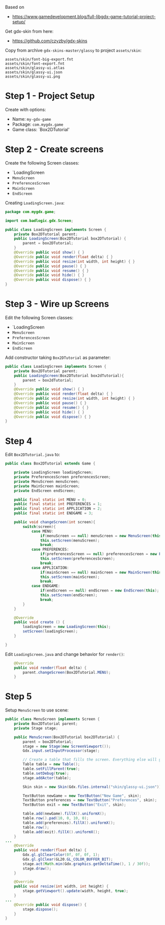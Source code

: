 Based on
* https://www.gamedevelopment.blog/full-libgdx-game-tutorial-project-setup/

Get gdx-skin from here:
* https://github.com/czyzby/gdx-skins

Copy from archive `gdx-skins-master/glassy` to project `assets/skin`:

    assets/skin/font-big-export.fnt
    assets/skin/font-export.fnt
    assets/skin/glassy-ui.atlas
    assets/skin/glassy-ui.json
    assets/skin/glassy-ui.png
    
# Step 1 - Project Setup

Create with options:

* Name: `my-gdx-game`
* Package: `com.mygdx.game`
* Game class: `Box2DTutorial'


# Step 2 - Create screens

Create the following Screen classes:

* `LoadingScreen
* `MenuScreen`
* `PreferencesScreen`
* `MainScreen`
* `EndScreen`

Creating `LoadingScreen.java`:

``` java
package com.mygdx.game;

import com.badlogic.gdx.Screen;

public class LoadingScreen implements Screen {
    private Box2DTutorial parent;
    public LoadingScreen(Box2DTutorial box2DTutorial) {
        parent = box2DTutorial;
    }
    @Override public void show() { }
    @Override public void render(float delta) { }
    @Override public void resize(int width, int height) { }
    @Override public void pause() { }
    @Override public void resume() { }
    @Override public void hide() { }
    @Override public void dispose() { }
}
```

# Step 3 - Wire up Screens

Edit the following Screen classes:

* `LoadingScreen
* `MenuScreen`
* `PreferencesScreen`
* `MainScreen`
* `EndScreen`

Add constructor taking `Box2DTutorial` as parameter:

``` java
public class LoadingScreen implements Screen {
    private Box2DTutorial parent;
    public LoadingScreen(Box2DTutorial box2dTutorial){
        parent = box2dTutorial;
    }
    @Override public void show() { }
    @Override public void render(float delta) { }
    @Override public void resize(int width, int height) { }
    @Override public void pause() { }
    @Override public void resume() { }
    @Override public void hide() { }
    @Override public void dispose() { }
}
```

# Step 4

Edit `Box2DTutorial.java` to:

``` java
public class Box2DTutorial extends Game {

    private LoadingScreen loadingScreen;
    private PreferencesScreen preferencesScreen;
    private MenuScreen menuScreen;
    private MainScreen mainScreen;
    private EndScreen endScreen;

    public final static int MENU = 0;
    public final static int PREFERENCES = 1;
    public final static int APPLICATION = 2;
    public final static int ENDGAME = 3;

    public void changeScreen(int screen){
        switch(screen){
            case MENU:
                if(menuScreen == null) menuScreen = new MenuScreen(this); // added (this)
                this.setScreen(menuScreen);
                break;
            case PREFERENCES:
                if(preferencesScreen == null) preferencesScreen = new PreferencesScreen(this); // added (this)
                this.setScreen(preferencesScreen);
                break;
            case APPLICATION:
                if(mainScreen == null) mainScreen = new MainScreen(this); //added (this)
                this.setScreen(mainScreen);
                break;
            case ENDGAME:
                if(endScreen == null) endScreen = new EndScreen(this);  // added (this)
                this.setScreen(endScreen);
                break;
        }
    }

    @Override
    public void create () {
        loadingScreen = new LoadingScreen(this);
        setScreen(loadingScreen);
    }

}
```

Edit `LoadingScreen.java` and change behavior for `render()`:

``` java
    @Override
    public void render(float delta) {
        parent.changeScreen(Box2DTutorial.MENU);
    }
```

# Step 5

Setup `MenuScreen` to use scene:

``` java
public class MenuScreen implements Screen {
    private Box2DTutorial parent;
    private Stage stage;

    public MenuScreen(Box2DTutorial box2DTutorial) {
        parent = box2DTutorial;
        stage = new Stage(new ScreenViewport());
        Gdx.input.setInputProcessor(stage);

        // Create a table that fills the screen. Everything else will go inside this table.
        Table table = new Table();
        table.setFillParent(true);
        table.setDebug(true);
        stage.addActor(table);

        Skin skin = new Skin(Gdx.files.internal("skin/glassy-ui.json"));

        TextButton newGame = new TextButton("New Game", skin);
        TextButton preferences = new TextButton("Preferences", skin);
        TextButton exit = new TextButton("Exit", skin);

        table.add(newGame).fillX().uniformX();
        table.row().pad(10, 0, 10, 0);
        table.add(preferences).fillX().uniformX();
        table.row();
        table.add(exit).fillX().uniformX();
    }
...
    @Override
    public void render(float delta) {
        Gdx.gl.glClearColor(0f, 0f, 0f, 1);
        Gdx.gl.glClear(GL20.GL_COLOR_BUFFER_BIT);
        stage.act(Math.min(Gdx.graphics.getDeltaTime(), 1 / 30f));
        stage.draw();
    }

    @Override
    public void resize(int width, int height) {
        stage.getViewport().update(width, height, true);
    }
...
    @Override public void dispose() {
        stage.dispose();
    }
}
```
